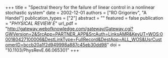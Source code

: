 +++
title = "Spectral theory for the failure of linear control in a nonlinear stochastic system"
date = 2002-12-01
authors = ["RO Grigoriev", "A Handel"]
publication_types = ["2"]
abstract = ""
featured = false
publication = "*PHYSICAL REVIEW E*"
url_pdf = "http://gateway.webofknowledge.com/gateway/Gateway.cgi?GWVersion=2&SrcApp=PARTNER_APP&SrcAuth=LinksAMR&KeyUT=WOS:000180427100006&DestLinkType=FullRecord&DestApp=ALL_WOS&UsrCustomerID=bccb20a1f2d949998a887c45eb30dd98"
doi = "10.1103/PhysRevE.66.065301"
+++

